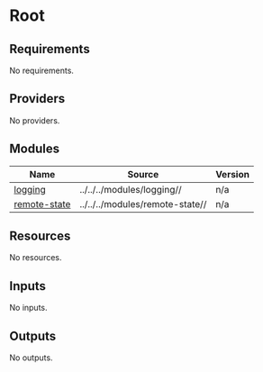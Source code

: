 # Root

<!-- BEGIN_TF_DOCS -->
## Requirements

No requirements.

## Providers

No providers.

## Modules

| Name | Source | Version |
|------|--------|---------|
| <a name="module_logging"></a> [logging](#module\_logging) | ../../../modules/logging// | n/a |
| <a name="module_remote-state"></a> [remote-state](#module\_remote-state) | ../../../modules/remote-state// | n/a |

## Resources

No resources.

## Inputs

No inputs.

## Outputs

No outputs.
<!-- END_TF_DOCS -->
